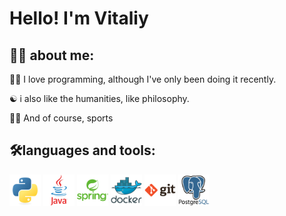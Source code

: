 # Hello! I'm Vitaliy

## 👨‍🦱 about me:

👨‍💻 I love programming, although I've only been doing it recently.

☯ i also like the humanities, like philosophy.

🏋️‍♂️ And of course, sports

## 🛠languages and tools:
<img src="https://raw.githubusercontent.com/devicons/devicon/ca28c779441053191ff11710fe24a9e6c23690d6/icons/python/python-original.svg"
width="50" 
height="50">
<img src="https://raw.githubusercontent.com/devicons/devicon/ca28c779441053191ff11710fe24a9e6c23690d6/icons/java/java-original-wordmark.svg"
width="50" 
height="50">
<img src="https://raw.githubusercontent.com/devicons/devicon/ca28c779441053191ff11710fe24a9e6c23690d6/icons/spring/spring-original-wordmark.svg"
width="50" 
height="50">
<img src="https://raw.githubusercontent.com/devicons/devicon/ca28c779441053191ff11710fe24a9e6c23690d6/icons/docker/docker-original-wordmark.svg"
width="50" 
height="50">
<img src="https://raw.githubusercontent.com/devicons/devicon/ca28c779441053191ff11710fe24a9e6c23690d6/icons/git/git-original-wordmark.svg"
width="50" 
height="50">
<img src="https://raw.githubusercontent.com/devicons/devicon/ca28c779441053191ff11710fe24a9e6c23690d6/icons/postgresql/postgresql-original-wordmark.svg"
width="50" 
height="50">

